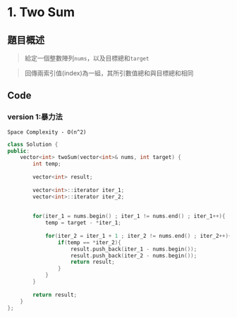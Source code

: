# 1. Two Sum

## 題目概述
>給定一個整數陣列`nums`，以及目標總和`target`

>回傳兩索引值(index)為一組，其所引數值總和與目標總和相同

## Code
### version 1:暴力法
`Space Complexity - O(n^2)`
```C++
class Solution {
public:
    vector<int> twoSum(vector<int>& nums, int target) {       
        int temp;
        
        vector<int> result;
        
        vector<int>::iterator iter_1;
        vector<int>::iterator iter_2;
        
        
        for(iter_1 = nums.begin() ; iter_1 != nums.end() ; iter_1++){
            temp = target - *iter_1;
            
            for(iter_2 = iter_1 + 1 ; iter_2 != nums.end() ; iter_2++){
                if(temp == *iter_2){
                    result.push_back(iter_1 - nums.begin());
                    result.push_back(iter_2 - nums.begin());
                    return result;
                }
            }
        }
        
        return result;
    }
};
```
